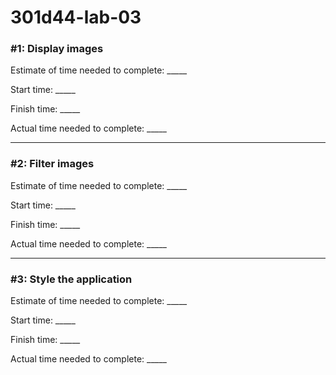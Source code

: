 # 301d44-lab-03
### #1: Display images

Estimate of time needed to complete: _____

Start time: _____

Finish time: _____

Actual time needed to complete: _____

---
### #2: Filter images

Estimate of time needed to complete: _____

Start time: _____

Finish time: _____

Actual time needed to complete: _____

---
### #3: Style the application

Estimate of time needed to complete: _____

Start time: _____

Finish time: _____

Actual time needed to complete: _____
